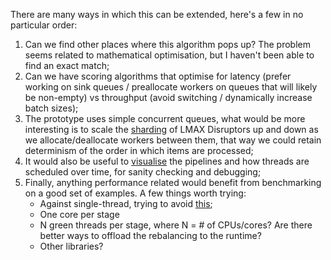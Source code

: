 There are many ways in which this can be extended, here's a few in no
particular order:

1. Can we find other places where this algorithm pops up? The problem seems
   related to mathematical optimisation, but I haven't been able to find an
   exact match;
2. Can we have scoring algorithms that optimise for latency (prefer working on
   sink queues / preallocate workers on queues that will likely be non-empty)
   vs throughput (avoid switching / dynamically increase batch sizes);
3. The prototype uses simple concurrent queues, what would be more interesting
   is to scale the
   [sharding](https://stevana.github.io/parallel_stream_processing_with_zero-copy_fan-out_and_sharding.html#disruptor-pipeline-deployment)
   of LMAX Disruptors up and down as we allocate/deallocate workers between
   them, that way we could retain determinism of the order in which items are
   processed;
4. It would also be useful to
   [visualise](https://stevana.github.io/visualising_datastructures_over_time_using_svg.html)
   the pipelines and how threads are scheduled over time, for sanity checking and debugging;
5. Finally, anything performance related would benefit from benchmarking on a
   good set of examples. A few things worth trying:
    * Against single-thread, trying to avoid
      [this](http://www.frankmcsherry.org/graph/scalability/cost/2015/01/15/COST.html);
    * One core per stage
    * N green threads per stage, where N = # of CPUs/cores? Are there better
      ways to offload the rebalancing to the runtime?
    * Other libraries?
